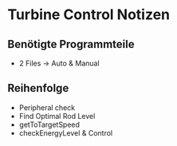 # Turbine Control Notizen

## Benötigte Programmteile

- 2 Files -> Auto & Manual

## Reihenfolge

- Peripheral check
- Find Optimal Rod Level
- getToTargetSpeed
- checkEnergyLevel & Control